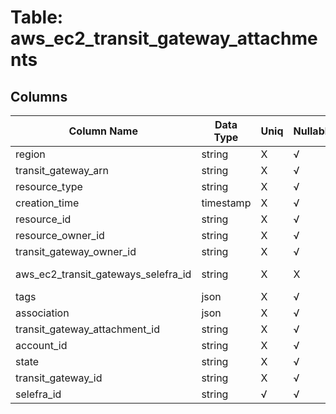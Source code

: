 # Table: aws_ec2_transit_gateway_attachments

## Columns 

|  Column Name   |  Data Type  | Uniq | Nullable | Description | 
|  ----  | ----  | ----  | ----  | ---- | 
| region | string | X | √ |  | 
| transit_gateway_arn | string | X | √ |  | 
| resource_type | string | X | √ |  | 
| creation_time | timestamp | X | √ |  | 
| resource_id | string | X | √ |  | 
| resource_owner_id | string | X | √ |  | 
| transit_gateway_owner_id | string | X | √ |  | 
| aws_ec2_transit_gateways_selefra_id | string | X | X | fk to aws_ec2_transit_gateways.selefra_id | 
| tags | json | X | √ |  | 
| association | json | X | √ |  | 
| transit_gateway_attachment_id | string | X | √ |  | 
| account_id | string | X | √ |  | 
| state | string | X | √ |  | 
| transit_gateway_id | string | X | √ |  | 
| selefra_id | string | √ | √ | random id | 


